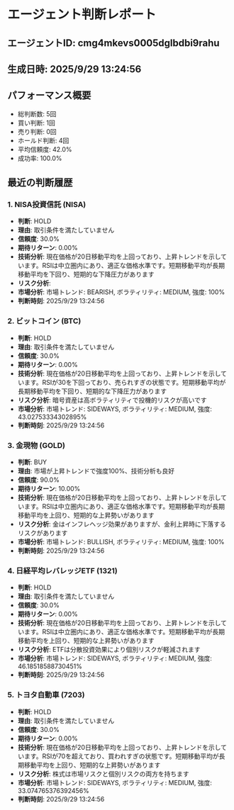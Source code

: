 # エージェント判断レポート

## エージェントID: cmg4mkevs0005dglbdbi9rahu
## 生成日時: 2025/9/29 13:24:56

## パフォーマンス概要
- 総判断数: 5回
- 買い判断: 1回
- 売り判断: 0回
- ホールド判断: 4回
- 平均信頼度: 42.0%
- 成功率: 100.0%

## 最近の判断履歴

### 1. NISA投資信託 (NISA)
- **判断**: HOLD
- **理由**: 取引条件を満たしていません
- **信頼度**: 30.0%
- **期待リターン**: 0.00%
- **技術分析**: 現在価格が20日移動平均を上回っており、上昇トレンドを示しています。RSIは中立圏内にあり、適正な価格水準です。短期移動平均が長期移動平均を下回り、短期的な下降圧力があります
- **リスク分析**: 
- **市場分析**: 市場トレンド: BEARISH, ボラティリティ: MEDIUM, 強度: 100%
- **判断時刻**: 2025/9/29 13:24:56

### 2. ビットコイン (BTC)
- **判断**: HOLD
- **理由**: 取引条件を満たしていません
- **信頼度**: 30.0%
- **期待リターン**: 0.00%
- **技術分析**: 現在価格が20日移動平均を上回っており、上昇トレンドを示しています。RSIが30を下回っており、売られすぎの状態です。短期移動平均が長期移動平均を下回り、短期的な下降圧力があります
- **リスク分析**: 暗号資産は高ボラティリティで投機的リスクが高いです
- **市場分析**: 市場トレンド: SIDEWAYS, ボラティリティ: MEDIUM, 強度: 43.02753334302895%
- **判断時刻**: 2025/9/29 13:24:56

### 3. 金現物 (GOLD)
- **判断**: BUY
- **理由**: 市場が上昇トレンドで強度100%、技術分析も良好
- **信頼度**: 90.0%
- **期待リターン**: 10.00%
- **技術分析**: 現在価格が20日移動平均を上回っており、上昇トレンドを示しています。RSIは中立圏内にあり、適正な価格水準です。短期移動平均が長期移動平均を上回り、短期的な上昇勢いがあります
- **リスク分析**: 金はインフレヘッジ効果がありますが、金利上昇時に下落するリスクがあります
- **市場分析**: 市場トレンド: BULLISH, ボラティリティ: MEDIUM, 強度: 100%
- **判断時刻**: 2025/9/29 13:24:56

### 4. 日経平均レバレッジETF (1321)
- **判断**: HOLD
- **理由**: 取引条件を満たしていません
- **信頼度**: 30.0%
- **期待リターン**: 0.00%
- **技術分析**: 現在価格が20日移動平均を上回っており、上昇トレンドを示しています。RSIは中立圏内にあり、適正な価格水準です。短期移動平均が長期移動平均を上回り、短期的な上昇勢いがあります
- **リスク分析**: ETFは分散投資効果により個別リスクが軽減されます
- **市場分析**: 市場トレンド: SIDEWAYS, ボラティリティ: MEDIUM, 強度: 46.18518588730451%
- **判断時刻**: 2025/9/29 13:24:56

### 5. トヨタ自動車 (7203)
- **判断**: HOLD
- **理由**: 取引条件を満たしていません
- **信頼度**: 30.0%
- **期待リターン**: 0.00%
- **技術分析**: 現在価格が20日移動平均を上回っており、上昇トレンドを示しています。RSIが70を超えており、買われすぎの状態です。短期移動平均が長期移動平均を上回り、短期的な上昇勢いがあります
- **リスク分析**: 株式は市場リスクと個別リスクの両方を持ちます
- **市場分析**: 市場トレンド: SIDEWAYS, ボラティリティ: MEDIUM, 強度: 33.074765376392456%
- **判断時刻**: 2025/9/29 13:24:56

